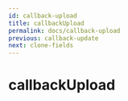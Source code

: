 ```yaml
---
id: callback-upload
title: callbackUpload
permalink: docs/callback-upload
previous: callback-update
next: clone-fields
---
```


# callbackUpload

